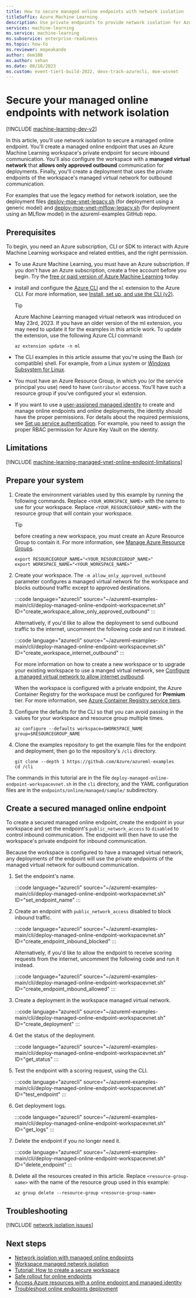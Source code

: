 ```yaml
---
title: How to secure managed online endpoints with network isolation
titleSuffix: Azure Machine Learning
description: Use private endpoints to provide network isolation for Azure Machine Learning managed online endpoints.
services: machine-learning
ms.service: machine-learning
ms.subservice: enterprise-readiness
ms.topic: how-to
ms.reviewer: mopeakande
author: dem108
ms.author: sehan
ms.date: 08/18/2023
ms.custom: event-tier1-build-2022, devx-track-azurecli, moe-wsvnet
---
```


# Secure your managed online endpoints with network isolation

[!INCLUDE [machine-learning-dev-v2](includes/machine-learning-dev-v2.md)]

In this article, you'll use network isolation to secure a managed online endpoint. You'll create a managed online endpoint that uses an Azure Machine Learning workspace's private endpoint for secure inbound communication. You'll also configure the workspace with a **managed virtual network** that **allows only approved outbound** communication for deployments. Finally, you'll create a deployment that uses the private endpoints of the workspace's managed virtual network for outbound communication.

For examples that use the legacy method for network isolation, see the deployment files [deploy-moe-vnet-legacy.sh](https://github.com/Azure/azureml-examples/blob/main/cli/deploy-moe-vnet-legacy.sh) (for deployment using a generic model) and [deploy-moe-vnet-mlflow-legacy.sh](https://github.com/Azure/azureml-examples/blob/main/cli/deploy-moe-vnet-mlflow-legacy.sh) (for deployment using an MLflow model) in the azureml-examples GitHub repo.

## Prerequisites

To begin, you need an Azure subscription, CLI or SDK to interact with Azure Machine Learning workspace and related entities, and the right permission.

* To use Azure Machine Learning, you must have an Azure subscription. If you don't have an Azure subscription, create a free account before you begin. Try the [free or paid version of Azure Machine Learning](https://azure.microsoft.com/free/) today.

* install and configure the [Azure CLI](/cli/azure/) and the `ml` extension to the Azure CLI. For more information, see [Install, set up, and use the CLI (v2)](how-to-configure-cli.md).
    >[!TIP]
    > Azure Machine Learning managed virtual network was introduced on May 23rd, 2023. If you have an older version of the ml extension, you may need to update it for the examples in this article work. To update the extension, use the following Azure CLI command:
    >
    > ```azurecli
    > az extension update -n ml
    > ```

* The CLI examples in this article assume that you're using the Bash (or compatible) shell. For example, from a Linux system or [Windows Subsystem for Linux](/windows/wsl/about).

* You must have an Azure Resource Group, in which you (or the service principal you use) need to have `Contributor` access. You'll have such a resource group if you've configured your `ml` extension.

* If you want to use a [user-assigned managed identity](../active-directory/managed-identities-azure-resources/how-manage-user-assigned-managed-identities.md?pivots=identity-mi-methods-azp) to create and manage online endpoints and online deployments, the identity should have the proper permissions. For details about the required permissions, see [Set up service authentication](./how-to-identity-based-service-authentication.md#workspace). For example, you need to assign the proper RBAC permission for Azure Key Vault on the identity.

## Limitations

[!INCLUDE [machine-learning-managed-vnet-online-endpoint-limitations](includes/machine-learning-managed-vnet-online-endpoint-limitations.md)]

## Prepare your system

1. Create the environment variables used by this example by running the following commands. Replace `<YOUR_WORKSPACE_NAME>` with the name to use for your workspace. Replace `<YOUR_RESOURCEGROUP_NAME>` with the resource group that will contain your workspace.
    > [!TIP]
    > before creating a new workspace, you must create an Azure Resource Group to contain it. For more information, see [Manage Azure Resource Groups](/azure/azure-resource-manager/management/manage-resource-groups-cli).

    ```azurecli
    export RESOURCEGROUP_NAME="<YOUR_RESOURCEGROUP_NAME>"
    export WORKSPACE_NAME="<YOUR_WORKSPACE_NAME>"
    ```

1. Create your workspace. The `-m allow_only_approved_outbound` parameter configures a managed virtual network for the workspace and blocks outbound traffic except to approved destinations.

    :::code language="azurecli" source="~/azureml-examples-main/cli/deploy-managed-online-endpoint-workspacevnet.sh" ID="create_workspace_allow_only_approved_outbound" :::

    Alternatively, if you'd like to allow the deployment to send outbound traffic to the internet, uncomment the following code and run it instead.

    :::code language="azurecli" source="~/azureml-examples-main/cli/deploy-managed-online-endpoint-workspacevnet.sh" ID="create_workspace_internet_outbound" :::

    For more information on how to create a new workspace or to upgrade your existing workspace to use a manged virtual network, see [Configure a managed virtual network to allow internet outbound](how-to-managed-network.md#configure-a-managed-virtual-network-to-allow-internet-outbound).

    When the workspace is configured with a private endpoint, the Azure Container Registry for the workspace must be configured for __Premium__ tier. For more information, see [Azure Container Registry service tiers](../container-registry/container-registry-skus.md).

1. Configure the defaults for the CLI so that you can avoid passing in the values for your workspace and resource group multiple times.

    ```azurecli
    az configure --defaults workspace=$WORKSPACE_NAME group=$RESOURCEGROUP_NAME
    ```

1. Clone the examples repository to get the example files for the endpoint and deployment, then go to the repository's `/cli` directory.

    ```azurecli
    git clone --depth 1 https://github.com/Azure/azureml-examples
    cd /cli
    ```

The commands in this tutorial are in the file `deploy-managed-online-endpoint-workspacevnet.sh` in the `cli` directory, and the YAML configuration files are in the `endpoints/online/managed/sample/` subdirectory.

## Create a secured managed online endpoint

To create a secured managed online endpoint, create the endpoint in your workspace and set the endpoint's `public_network_access` to `disabled` to control inbound communication. The endpoint will then have to use the workspace's private endpoint for inbound communication.

Because the workspace is configured to have a managed virtual network, any deployments of the endpoint will use the private endpoints of the managed virtual network for outbound communication.

1. Set the endpoint's name.

    :::code language="azurecli" source="~/azureml-examples-main/cli/deploy-managed-online-endpoint-workspacevnet.sh" ID="set_endpoint_name" :::

1. Create an endpoint with `public_network_access` disabled to block inbound traffic.

    :::code language="azurecli" source="~/azureml-examples-main/cli/deploy-managed-online-endpoint-workspacevnet.sh" ID="create_endpoint_inbound_blocked" :::

    Alternatively, if you'd like to allow the endpoint to receive scoring requests from the internet, uncomment the following code and run it instead.

    :::code language="azurecli" source="~/azureml-examples-main/cli/deploy-managed-online-endpoint-workspacevnet.sh" ID="create_endpoint_inbound_allowed" :::

1. Create a deployment in the workspace managed virtual network.

    :::code language="azurecli" source="~/azureml-examples-main/cli/deploy-managed-online-endpoint-workspacevnet.sh" ID="create_deployment" :::

1. Get the status of the deployment.

    :::code language="azurecli" source="~/azureml-examples-main/cli/deploy-managed-online-endpoint-workspacevnet.sh" ID="get_status" :::

1. Test the endpoint with a scoring request, using the CLI.

    :::code language="azurecli" source="~/azureml-examples-main/cli/deploy-managed-online-endpoint-workspacevnet.sh" ID="test_endpoint" :::

1. Get deployment logs.

    :::code language="azurecli" source="~/azureml-examples-main/cli/deploy-managed-online-endpoint-workspacevnet.sh" ID="get_logs" :::

1. Delete the endpoint if you no longer need it.

    :::code language="azurecli" source="~/azureml-examples-main/cli/deploy-managed-online-endpoint-workspacevnet.sh" ID="delete_endpoint" :::

1. Delete all the resources created in this article. Replace `<resource-group-name>` with the name of the resource group used in this example:

    ```azurecli
    az group delete --resource-group <resource-group-name>
    ```

## Troubleshooting

[!INCLUDE [network isolation issues](includes/machine-learning-online-endpoint-troubleshooting.md)]

## Next steps

- [Network isolation with managed online endpoints](concept-secure-online-endpoint.md)
- [Workspace managed network isolation](how-to-managed-network.md)
- [Tutorial: How to create a secure workspace](tutorial-create-secure-workspace.md)
- [Safe rollout for online endpoints](how-to-safely-rollout-online-endpoints.md)
- [Access Azure resources with a online endpoint and managed identity](how-to-access-resources-from-endpoints-managed-identities.md)
- [Troubleshoot online endpoints deployment](how-to-troubleshoot-online-endpoints.md)
